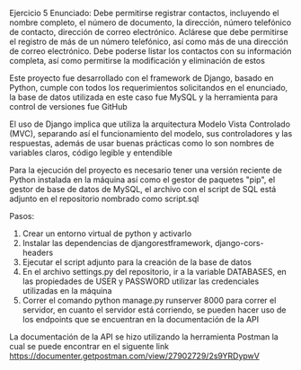 Ejercicio 5
Enunciado: Debe permitirse registrar contactos, incluyendo el nombre completo, el número de documento, la dirección, número telefónico de contacto, dirección de correo electrónico.
Aclárese que debe permitirse el registro de más de un número telefónico, así como más de una dirección de correo electrónico.
Debe poderse listar los contactos con su información completa, así como permitirse la modificación y eliminación de estos

Este proyecto fue desarrollado con el framework de Django, basado en Python, cumple con todos los requerimientos solicitandos en el enunciado, la base de datos utilizada en este caso fue MySQL y la herramienta para control de versiones fue GitHub

El uso de Django implica que utiliza la arquitectura Modelo Vista Controlado (MVC), separando así el funcionamiento del modelo, sus controladores y las respuestas, además de usar buenas prácticas como lo son nombres de variables claros, código legible y entendible

Para la ejecución del proyecto es necesario tener una versión reciente de Python instalada en la máquina así como el gestor de paquetes "pip", el gestor de base de datos de MySQL, el archivo con el script de SQL está adjunto en el repositorio nombrado como script.sql

Pasos:
  1. Crear un entorno virtual de python y activarlo
  2. Instalar las dependencias de djangorestframework, django-cors-headers
  3. Ejecutar el script adjunto para la creación de la base de datos
  4. En el archivo settings.py del repositorio, ir a la variable DATABASES, en las propiedades de USER y PASSWORD utilizar las credenciales utilizadas en la máquina
  5. Correr el comando python manage.py runserver 8000 para correr el servidor, en cuanto el servidor está corriendo, se pueden hacer uso de los endpoints que se encuentran en la documentación de la API

La documentación de la API se hizo utilizando la herramienta Postman la cual se puede encontrar en el siguente link 
https://documenter.getpostman.com/view/27902729/2s9YRDypwV
